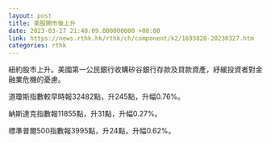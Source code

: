 ```yaml
---
layout: post
title: 美股開市後上升
date: 2023-03-27 21:40:09.000000000 +08:00
link: https://news.rthk.hk/rthk/ch/component/k2/1693828-20230327.htm
categories: rthk
---
```


紐約股市上升。美國第一公民銀行收購矽谷銀行存款及貸款資產，紓緩投資者對金融業危機的憂慮。

道瓊斯指數較早時報32482點，升245點，升幅0.76%。

納斯達克指數報11855點，升31點，升幅0.27%。

標準普爾500指數報3995點，升24點，升幅0.62%。
